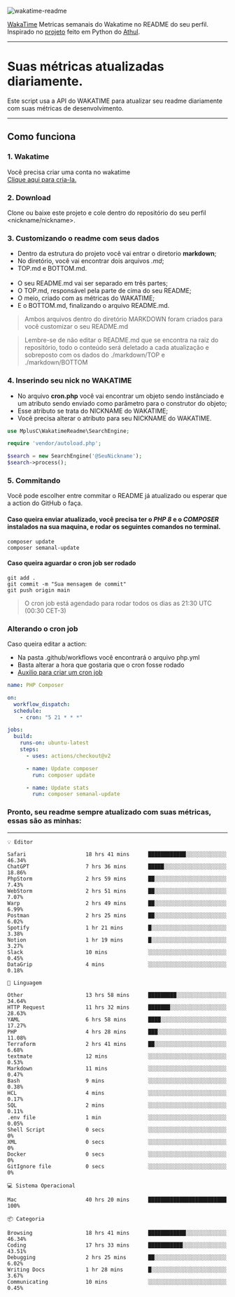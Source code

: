 ![wakatime-readme](https://socialify.git.ci/bymatheus/wakatime-readme/image?description=1&descriptionEditable=M%C3%A9tricas%20semanais%20do%20Wakatime%20no%20seu%20README%20de%20perfil.&font=KoHo&forks=1&language=1&owner=1&pattern=Signal&stargazers=1&theme=Dark)

[WakaTime](https://wakatime.com) Metricas semanais do Wakatime no README do seu perfil. <br>
Inspirado no [projeto](https://github.com/athul/waka-readme) feito em Python do [Athul](https://github.com/athul).
___

# Suas métricas atualizadas diariamente.
Este script usa a API do WAKATIME para atualizar seu readme diariamente com suas métricas de desenvolvimento.

___

## Como funciona

### 1. Wakatime
Você precisa criar uma conta no wakatime <br>
[Clique aqui para cria-la.](https://wakatime.com) 

### 2. Download
Clone ou baixe este projeto e cole dentro do repositório do seu perfil <nickname/nickname>.

### 3. Customizando o readme com seus dados
- Dentro da estrutura do projeto você vai entrar o diretorio **markdown**;  
- No diretório, você vai encontrar dois arquivos *.md*;
- TOP.md e BOTTOM.md.
<br><br>
- O seu README.md vai ser separado em três partes; 
- O TOP.md, responsável pela parte de cima do seu README;
- O meio, criado com as métricas do WAKATIME;
- E o BOTTOM.md, finalizando o arquivo README.md.<br>

> Ambos arquivos dentro do diretório MARKDOWN foram criados para você customizar o seu README.md

> Lembre-se de não editar o README.md que se encontra na raiz do repositório, todo o conteúdo será deletado a cada atualização e sobreposto com os dados do ./markdown/TOP e ./markdown/BOTTOM

### 4. Inserindo seu nick no WAKATIME
- No arquivo **cron.php** você vai encontrar um objeto sendo instânciado e um atributo sendo enviado como parâmetro para o construtor do objeto;
- Esse atributo se trata do NICKNAME do WAKATIME;
- Você precisa alterar o atributo para seu NICKNAME do WAKATIME.

```php
use MplusC\WakatimeReadme\SearchEngine;

require 'vendor/autoload.php';

$search = new SearchEngine('@SeuNickname');
$search->process();
```

### 5. Commitando
Você pode escolher entre commitar o README já atualizado ou esperar que a action do GitHub o faça. <br>

#### Caso queira enviar atualizado, você precisa ter o *PHP 8* e o *COMPOSER* instalados na sua maquina, e rodar os seguintes comandos no terminal.
```composer
composer update
composer semanal-update 
```

#### Caso queira aguardar o cron job ser rodado 
```git 
git add .
git commit -m "Sua mensagem de commit"
git push origin main
```

>O cron job está agendado para rodar todos os dias as 21:30 UTC (00:30 CET-3) 

### Alterando o cron job
Caso queira editar a action:

- Na pasta .github/workflows você encontrará o arquivo php.yml
- Basta alterar a hora que gostaria que o cron fosse rodado
- [Auxilio para criar um cron job](https://crontab.guru)

```yml
name: PHP Composer

on:
  workflow_dispatch:
  schedule:
    - cron: "5 21 * * *"

jobs:
  build:
    runs-on: ubuntu-latest
    steps:
      - uses: actions/checkout@v2

      - name: Update composer
        run: composer update

      - name: Update stats
        run: composer semanal-update
```

### Pronto, seu readme sempre atualizado com suas métricas, essas são as minhas:

___
```text
💡 Editor

Safari                   18 hrs 41 mins      ████████████░░░░░░░░░░░░░     46.34%
ChatGPT                  7 hrs 36 mins       █████░░░░░░░░░░░░░░░░░░░░     18.86%
PhpStorm                 2 hrs 59 mins       ██░░░░░░░░░░░░░░░░░░░░░░░      7.43%
WebStorm                 2 hrs 51 mins       ██░░░░░░░░░░░░░░░░░░░░░░░      7.07%
Warp                     2 hrs 49 mins       ██░░░░░░░░░░░░░░░░░░░░░░░      6.99%
Postman                  2 hrs 25 mins       ██░░░░░░░░░░░░░░░░░░░░░░░      6.02%
Spotify                  1 hr 21 mins        █░░░░░░░░░░░░░░░░░░░░░░░░      3.38%
Notion                   1 hr 19 mins        █░░░░░░░░░░░░░░░░░░░░░░░░      3.27%
Slack                    10 mins             ░░░░░░░░░░░░░░░░░░░░░░░░░      0.45%
DataGrip                 4 mins              ░░░░░░░░░░░░░░░░░░░░░░░░░      0.18%
```
```text
💬 Linguagem

Other                    13 hrs 58 mins      █████████░░░░░░░░░░░░░░░░     34.64%
HTTP Request             11 hrs 32 mins      ███████░░░░░░░░░░░░░░░░░░     28.63%
YAML                     6 hrs 58 mins       ████░░░░░░░░░░░░░░░░░░░░░     17.27%
PHP                      4 hrs 28 mins       ███░░░░░░░░░░░░░░░░░░░░░░     11.08%
Terraform                2 hrs 41 mins       ██░░░░░░░░░░░░░░░░░░░░░░░      6.68%
textmate                 12 mins             ░░░░░░░░░░░░░░░░░░░░░░░░░      0.53%
Markdown                 11 mins             ░░░░░░░░░░░░░░░░░░░░░░░░░      0.47%
Bash                     9 mins              ░░░░░░░░░░░░░░░░░░░░░░░░░      0.38%
HCL                      4 mins              ░░░░░░░░░░░░░░░░░░░░░░░░░      0.17%
SQL                      2 mins              ░░░░░░░░░░░░░░░░░░░░░░░░░      0.11%
.env file                1 min               ░░░░░░░░░░░░░░░░░░░░░░░░░      0.05%
Shell Script             0 secs              ░░░░░░░░░░░░░░░░░░░░░░░░░         0%
XML                      0 secs              ░░░░░░░░░░░░░░░░░░░░░░░░░         0%
Docker                   0 secs              ░░░░░░░░░░░░░░░░░░░░░░░░░         0%
GitIgnore file           0 secs              ░░░░░░░░░░░░░░░░░░░░░░░░░         0%
```
```text
💻 Sistema Operacional

Mac                      40 hrs 20 mins      █████████████████████████       100%
```
```text
📦 Categoria

Browsing                 18 hrs 41 mins      ████████████░░░░░░░░░░░░░     46.34%
Coding                   17 hrs 33 mins      ███████████░░░░░░░░░░░░░░     43.51%
Debugging                2 hrs 25 mins       ██░░░░░░░░░░░░░░░░░░░░░░░      6.02%
Writing Docs             1 hr 28 mins        █░░░░░░░░░░░░░░░░░░░░░░░░      3.67%
Communicating            10 mins             ░░░░░░░░░░░░░░░░░░░░░░░░░      0.45%
```
